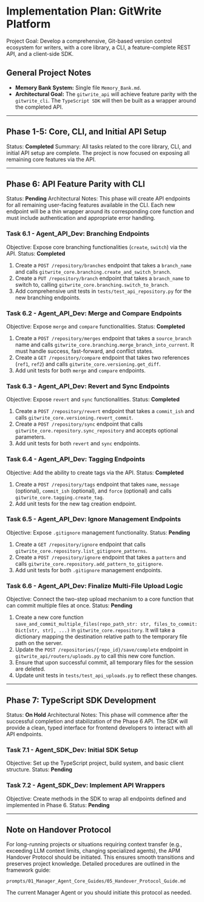 # Implementation Plan: GitWrite Platform

Project Goal: Develop a comprehensive, Git-based version control ecosystem for writers, with a core library, a CLI, a feature-complete REST API, and a client-side SDK.

## General Project Notes
*   **Memory Bank System:** Single file `Memory_Bank.md`.
*   **Architectural Goal:** The `gitwrite_api` will achieve feature parity with the `gitwrite_cli`. The `TypeScript SDK` will then be built as a wrapper around the completed API.

---
## Phase 1-5: Core, CLI, and Initial API Setup
Status: **Completed**
Summary: All tasks related to the core library, CLI, and initial API setup are complete. The project is now focused on exposing all remaining core features via the API.

---

## Phase 6: API Feature Parity with CLI
Status: **Pending**
Architectural Notes: This phase will create API endpoints for all remaining user-facing features available in the CLI. Each new endpoint will be a thin wrapper around its corresponding core function and must include authentication and appropriate error handling.

### Task 6.1 - Agent_API_Dev: Branching Endpoints
Objective: Expose core branching functionalities (`create`, `switch`) via the API.
Status: **Completed**

1.  Create a `POST /repository/branches` endpoint that takes a `branch_name` and calls `gitwrite_core.branching.create_and_switch_branch`.
2.  Create a `PUT /repository/branch` endpoint that takes a `branch_name` to switch to, calling `gitwrite_core.branching.switch_to_branch`.
3.  Add comprehensive unit tests in `tests/test_api_repository.py` for the new branching endpoints.

### Task 6.2 - Agent_API_Dev: Merge and Compare Endpoints
Objective: Expose `merge` and `compare` functionalities.
Status: **Completed**

1.  Create a `POST /repository/merges` endpoint that takes a `source_branch` name and calls `gitwrite_core.branching.merge_branch_into_current`. It must handle success, fast-forward, and conflict states.
2.  Create a `GET /repository/compare` endpoint that takes two references (`ref1`, `ref2`) and calls `gitwrite_core.versioning.get_diff`.
3.  Add unit tests for both `merge` and `compare` endpoints.

### Task 6.3 - Agent_API_Dev: Revert and Sync Endpoints
Objective: Expose `revert` and `sync` functionalities.
Status: **Completed**

1.  Create a `POST /repository/revert` endpoint that takes a `commit_ish` and calls `gitwrite_core.versioning.revert_commit`.
2.  Create a `POST /repository/sync` endpoint that calls `gitwrite_core.repository.sync_repository` and accepts optional parameters.
3.  Add unit tests for both `revert` and `sync` endpoints.

### Task 6.4 - Agent_API_Dev: Tagging Endpoints
Objective: Add the ability to create tags via the API.
Status: **Completed**

1.  Create a `POST /repository/tags` endpoint that takes `name`, `message` (optional), `commit_ish` (optional), and `force` (optional) and calls `gitwrite_core.tagging.create_tag`.
2.  Add unit tests for the new tag creation endpoint.

### Task 6.5 - Agent_API_Dev: Ignore Management Endpoints
Objective: Expose `.gitignore` management functionality.
Status: **Pending**

1.  Create a `GET /repository/ignore` endpoint that calls `gitwrite_core.repository.list_gitignore_patterns`.
2.  Create a `POST /repository/ignore` endpoint that takes a `pattern` and calls `gitwrite_core.repository.add_pattern_to_gitignore`.
3.  Add unit tests for both `.gitignore` management endpoints.

### Task 6.6 - Agent_API_Dev: Finalize Multi-File Upload Logic
Objective: Connect the two-step upload mechanism to a core function that can commit multiple files at once.
Status: **Pending**

1.  Create a new core function `save_and_commit_multiple_files(repo_path_str: str, files_to_commit: Dict[str, str], ...)` in `gitwrite_core.repository`. It will take a dictionary mapping the destination relative path to the temporary file path on the server.
2.  Update the `POST /repositories/{repo_id}/save/complete` endpoint in `gitwrite_api/routers/uploads.py` to call this new core function.
3.  Ensure that upon successful commit, all temporary files for the session are deleted.
4.  Update unit tests in `tests/test_api_uploads.py` to reflect these changes.

---

## Phase 7: TypeScript SDK Development
Status: **On Hold**
Architectural Notes: This phase will commence after the successful completion and stabilization of the Phase 6 API. The SDK will provide a clean, typed interface for frontend developers to interact with all API endpoints.

### Task 7.1 - Agent_SDK_Dev: Initial SDK Setup
Objective: Set up the TypeScript project, build system, and basic client structure.
Status: **Pending**

### Task 7.2 - Agent_SDK_Dev: Implement API Wrappers
Objective: Create methods in the SDK to wrap all endpoints defined and implemented in Phase 6.
Status: **Pending**

---
## Note on Handover Protocol

For long-running projects or situations requiring context transfer (e.g., exceeding LLM context limits, changing specialized agents), the APM Handover Protocol should be initiated. This ensures smooth transitions and preserves project knowledge. Detailed procedures are outlined in the framework guide:

`prompts/01_Manager_Agent_Core_Guides/05_Handover_Protocol_Guide.md`

The current Manager Agent or you should initiate this protocol as needed.